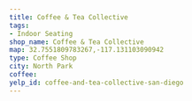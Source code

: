 ```yaml
---
title: Coffee & Tea Collective
tags:
- Indoor Seating
shop_name: Coffee & Tea Collective
map: 32.7551809783267,-117.131103090942
type: Coffee Shop
city: North Park
coffee:
yelp_id: coffee-and-tea-collective-san-diego
---
```

